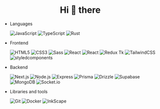 <h1 align="center">Hi 👋 there</h1>

- Languages

  ![JavaScript](https://img.shields.io/badge/-JavaScript-222?&logo=JavaScript)
  ![TypeScript](https://img.shields.io/badge/-TypeScript-222?&logo=TypeScript)
  ![Rust](https://img.shields.io/badge/-Rust-222?&logo=rust&logoColor=white)

- Frontend

  ![HTML5](https://img.shields.io/badge/-HTML5-222?&logo=HTML5)
  ![CSS3](https://img.shields.io/badge/-CSS3-222?&logo=CSS3&logoColor=1572B6)
  ![Sass](https://img.shields.io/badge/-Sass-222?&logo=Sass)
  ![React](https://img.shields.io/badge/-React-222?&logo=React)
  ![React](https://img.shields.io/badge/-ReactQuery-222?&logo=reactquery)
  ![Redux Tk](https://img.shields.io/badge/-Redux-222?&logo=Redux&logoColor=764ABC)
  ![TailwindCSS](https://img.shields.io/badge/-TailwindCSS-222?&logo=TailwindCSS&logoColor=06B6D4)
  ![styledcomponents](https://img.shields.io/badge/-TailwindCSS-222?&logo=styledcomponents&logoColor=#DB7093)

- Backend

  ![Next.js](https://img.shields.io/badge/-Next.js-222?&logo=Next.js)
  ![Node.js](https://img.shields.io/badge/-Node.js-222?&logo=Node.js)
  ![Express](https://img.shields.io/badge/-Express-222?&logo=Express)
  ![Prisma](https://img.shields.io/badge/Prisma-222?logo=Prisma&logoColor=white)
  ![Drizzle](https://img.shields.io/badge/-Drizzle-222?&logo=drizzle)
  ![Supabase](https://img.shields.io/badge/-Supabase-222?&logo=supabase)
  ![MongoDB](https://img.shields.io/badge/-MongoDB-222?&logo=MongoDB&logoColor=47A248)
  ![Socket.io](https://img.shields.io/badge/-Socket.io-222?&logo=Socket.io)


- Libraries and tools
  
  ![Git](https://img.shields.io/badge/-Git-222?style=flat&logo=git)
  ![Docker](https://img.shields.io/badge/-Docker-222?style=flat&logo=docker)
  ![InkScape](https://img.shields.io/badge/-Inkscape-222?&logo=inkscape)
